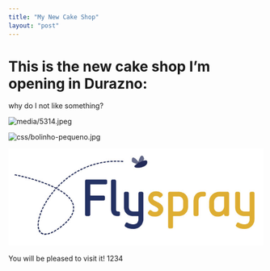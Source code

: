 ```yaml
---
title: "My New Cake Shop"
layout: "post"
---
```

# This is the new cake shop I’m opening in Durazno:

why do I not  like something?

![](/media/5314.jpeg "media/5314.jpeg")

![](/css/bolinho-pequeno.jpg "css/bolinho-pequeno.jpg")

![](/flyspray.png "flyspray.png")

You will be pleased to visit it! 1234